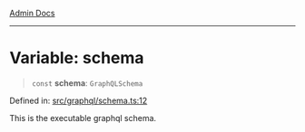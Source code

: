 [Admin Docs](/)

***

# Variable: schema

> `const` **schema**: `GraphQLSchema`

Defined in: [src/graphql/schema.ts:12](https://github.com/PalisadoesFoundation/talawa-api/blob/b92360e799fdc7cf89a1346eb8395735c501ee9c/src/graphql/schema.ts#L12)

This is the executable graphql schema.
